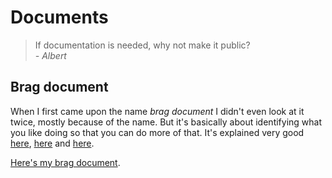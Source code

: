 # Documents

> If documentation is needed, why not make it public?\
> *- Albert*

## Brag document
When I first came upon the name *brag document* I didn't even look at it twice, mostly because of the name. But it's basically about identifying what you like doing so that you can do more of that. It's explained very good [here](https://www.careerfair.io/reviews/howtobragatwork), [here](https://jvns.ca/blog/brag-documents/) and  [here](https://aashni.me/blog/hype-yourself-youre-worth-it/).

[Here's my brag document](rant/bragdocument.md).
